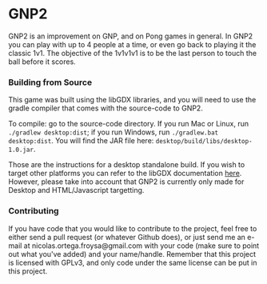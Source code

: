 GNP2
====

GNP2 is an improvement on GNP, and on Pong games in general. In GNP2 you can play with up to 4 people at a time, or even go back to playing it the classic 1v1. The objective of the 1v1v1v1 is to be the last person to touch the ball before it scores.


<h3>Building from Source</h3>
This game was built using the libGDX libraries, and you will need to use the gradle compiler that comes with the source-code to GNP2.

To compile: go to the source-code directory. If you run Mac or Linux, run <code>./gradlew desktop:dist</code>; if you run Windows, run <code>./gradlew.bat desktop:dist</code>. You will find the JAR file here: <code>desktop/build/libs/desktop-1.0.jar</code>.

Those are the instructions for a desktop standalone build. If you wish to target other platforms you can refer to the libGDX documentation <a href="https://github.com/libgdx/libgdx/wiki/Gradle-on-the-Commandline" >here</a>. However, please take into account that GNP2 is currently only made for Desktop and HTML/Javascript targetting.


<h3>Contributing</h3>
If you have code that you would like to contribute to the project, feel free to either send a pull request (or whatever Github does), or just send me an e-mail at nicolas.ortega.froysa@gmail.com with your code (make sure to point out what you've added) and your name/handle. Remember that this project is licensed with GPLv3, and only code under the same license can be put in this project.
